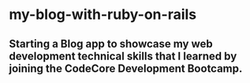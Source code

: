 # my-blog-with-ruby-on-rails

## Starting a Blog app to showcase my web development technical skills that I learned by joining the CodeCore Development Bootcamp.
